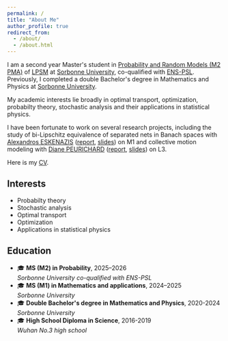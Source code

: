```yaml
---
permalink: /
title: "About Me"
author_profile: true
redirect_from: 
  - /about/
  - /about.html
---
```


I am a second year Master's student in [Probability and Random Models (M2 PMA)](https://www.lpsm.paris/masters/modale/index) of [LPSM](https://www.lpsm.paris/) at [Sorbonne University](https://www.sorbonne-universite.fr/), co-qualified with [ENS-PSL](https://www.ens.psl.eu/). Previously, I completed a double Bachelor's degree in Mathematics and Physics at  [Sorbonne University](https://www.sorbonne-universite.fr/).

My academic interests lie broadly in optimal transport, optimization, probabilty theory, stochastic analysis and their applications in statistical physics.

I have been fortunate to work on several research projects, including the study of bi-Lipschitz equivalence of separated nets in Banach spaces with [Alexandros ESKENAZIS](https://www.alexandroseskenazis.com/) ([report](../interships/StageM1/rapport_M1.pdf), [slides](../interships/StageM1/diapo_M1.pdf)) on M1 and collective motion modeling with [Diane PEURICHARD](https://sites.google.com/site/dianepeurichard/home) ([report](../interships/StageL3/rappot.pdf), [slides](../interships/StageL3/diapo.pdf)) on L3.

Here is my [CV](../assets/CV.pdf).

## Interests
- Probabilty theory
- Stochastic analysis
- Optimal transport
- Optimization
- Applications in statistical physics
  
## Education
- 🎓 **MS (M2) in Probability**, 2025–2026    
  *Sorbonne University co-qualified with ENS-PSL*
- 🎓 **MS (M1) in Mathematics and applications**, 2024–2025    
  *Sorbonne University*
- 🎓 **Double Bachelor's degree in Mathematics and Physics**, 2020-2024  
  *Sorbonne University*
- 🎓 **High School Diploma in Science**, 2016-2019  
  *Wuhan No.3 high school*
